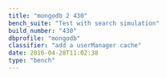 ```yaml
---
title: "mongodb 2 430"
bench_suite: "Test with search simulation"
build_number: "430"
dbprofile: "mongodb"
classifier: "add a userManager cache"
date: 2016-04-28T11:02:38
type: "bench"
---
```

